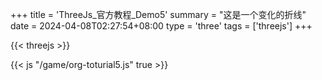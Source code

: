 +++
title = 'ThreeJs_官方教程_Demo5'
summary = "这是一个变化的折线"
date = 2024-04-08T02:27:54+08:00
type = 'three'
tags = ['threejs']
+++


{{< threejs >}}

{{< js "/game/org-toturial5.js" true >}}
